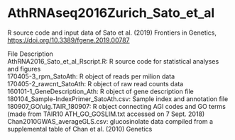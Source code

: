 # AthRNAseq2016Zurich_Sato_et_al
R source code and input data of Sato et al. (2019) Frontiers in Genetics, https://doi.org/10.3389/fgene.2019.00787  
  
File Description  
AthRNA2016_Sato_et_al_Rscript.R: R source code for statistical analyses and figures  
170405-3_rpm_SatoAth: R object of reads per milion data  
170405-2_rawcnt_SatoAth: R object of raw read counts data  
160101-1_GeneDescription_Ath: R object of gene description file  
180104_Sample-IndexPrimer_SatoAth.csv: Sample index and annotation file  
180907_GO/ulg.TAIR_180907: R object connecting AGI codes and GO terms (made from TAIR10 ATH_GO_GOSLIM.txt accessed on 7 Sept. 2018)  
Chan2010GWAS_averageGLS.csv: glucosinolate data compiled from a supplemental table of Chan et al. (2010) Genetics  
